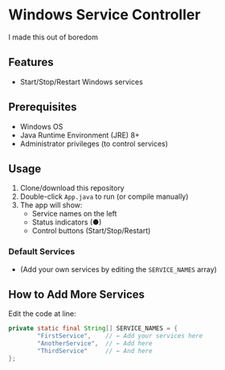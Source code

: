 # Windows Service Controller  

I made this out of boredom  

## Features  
- Start/Stop/Restart Windows services   

## Prerequisites  
- Windows OS  
- Java Runtime Environment (JRE) 8+  
- Administrator privileges (to control services)  

## Usage  
1. Clone/download this repository  
2. Double-click `App.java` to run (or compile manually)  
3. The app will show:  
   - Service names on the left  
   - Status indicators (●)  
   - Control buttons (Start/Stop/Restart)  

### Default Services  
- (Add your own services by editing the `SERVICE_NAMES` array)  

## How to Add More Services  
Edit the code at line:  
```java
private static final String[] SERVICE_NAMES = {
        "FirstService",    // ← Add your services here
        "AnotherService",  // ← Add here
        "ThirdService"     // ← And here
};
